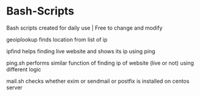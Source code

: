 # Bash-Scripts
Bash scripts created for daily use | Free to change and modify


geoiplookup finds location from list of ip

ipfind helps finding live website and shows its ip using ping

ping.sh performs similar function  of finding ip of website (live or not) using different logic

mail.sh checks whether exim or sendmail or postfix is installed on centos server
